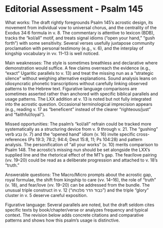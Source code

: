 # Editorial Assessment - Psalm 145

What works: The draft rightly foregrounds Psalm 145’s acrostic design, its movement from individual vow to universal chorus, and the centrality of the Exodus 34:6 formula in v. 8. The commentary is attentive to lexicon (BDB), tracks the “kol/all” motif, and treats signal idioms (“open your hand,” “gush forth”) with some sensitivity. Several verses usefully juxtapose community proclamation with personal testimony (e.g., v. 6), and the interplay of kingship vocabulary in vv. 11–13 is well noticed.

Main weaknesses: The style is sometimes breathless and declarative where demonstration would suffice. A few claims overreach the evidence (e.g., “exact” Ugaritic parallels to v. 13) and treat the missing nun as a “strategic silence” without weighing alternative explanations. Sound analysis leans on idiosyncratic phonetic transcriptions without carefully linking observed patterns to the Hebrew text. Figurative language comparisons are sometimes asserted rather than anchored with specific biblical parallels and usage patterns. The LXX addition at v. 13 is noted but not fully integrated into the acrostic question. Occasional terminological imprecision appears (e.g., reading v. 17 as “beneficent” instead of the clearer “righteous/just” and “faithful/loyal”).

Missed opportunities: The psalm’s “kol/all” refrain could be tracked more systematically as a structuring device from v. 9 through v. 21. The “gushing” verb נבע (v. 7) and the “opened hand” idiom (v. 16) invite specific cross-references (Ps 19:3; 78:2; 94:4; Deut 15:8, 11; Ps 104:28) and pattern analysis. The personification of “all your works” (v. 10) merits comparison to Psalm 148. The acrostic’s missing nun should be set alongside the LXX’s supplied line and the rhetorical effect of the MT’s gap. The fear/love pairing (vv. 19–20) could be read as a deliberate progression and attached to v. 18’s “truth.”

Answerable questions: The Macro/Micro prompts about the acrostic gap, royal formulae, the shift from kingship to care (vv. 14–16), the role of “truth” (v. 18), and fear/love (vv. 19–20) can be addressed from the bundle. The unusual triple construct in v. 12 (“כבוד הדר מלכותו”) and the triple “glory” cluster in v. 5 deserve careful exposition.

Figurative language: Several parallels are noted, but the draft seldom cites specific texts by book/chapter/verse or analyzes frequency and typical context. The revision below adds concrete citations and comparative patterns and shows how this psalm’s usage is distinctive.